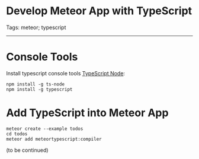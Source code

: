 # Develop Meteor App with TypeScript
Tags: meteor; typescript

------

# Console Tools

Install typescript console tools
[TypeScript Node](https://github.com/TypeStrong/ts-node):

    npm install -g ts-node
    npm install -g typescript

# Add TypeScript into Meteor App

    meteor create --example todos
    cd todos
    meteor add meteortypescript:compiler
    
(to be continued)
